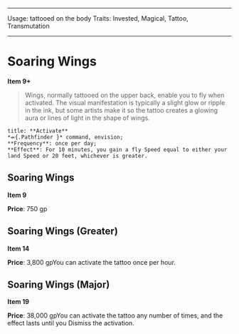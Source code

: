 
---
Usage: tattooed on the body
Traits: Invested, Magical, Tattoo, Transmutation

---

# Soaring Wings

**Item 9+**

> Wings, normally tattooed on the upper back, enable you to fly when activated. The visual manifestation is typically a slight glow or ripple in the ink, but some artists make it so the tattoo creates a glowing aura or lines of light in the shape of wings.

```ad-embed-ability
title: **Activate**
*⬺{.Pathfinder }* command, envision; 
**Frequency**: once per day;
**Effect**: For 10 minutes, you gain a fly Speed equal to either your land Speed or 20 feet, whichever is greater.

```

## Soaring Wings

**Item 9**

**Price**: 750 gp

## Soaring Wings (Greater)

**Item 14**

**Price**: 3,800 gpYou can activate the tattoo once per hour.

## Soaring Wings (Major)

**Item 19**

**Price**: 38,000 gpYou can activate the tattoo any number of times, and the effect lasts until you Dismiss the activation.

